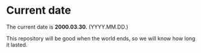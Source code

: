 # Current date

The current date is **2000.03.30.** (YYYY.MM.DD.)

This repository will be good when the world ends, so we will know how long it lasted.